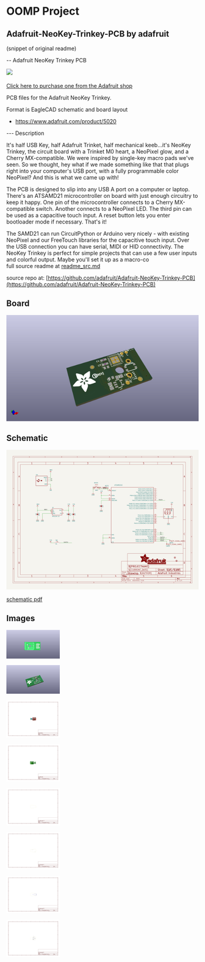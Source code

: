 # OOMP Project  
## Adafruit-NeoKey-Trinkey-PCB  by adafruit  
  
(snippet of original readme)  
  
-- Adafruit NeoKey Trinkey PCB  
  
<a href="http://www.adafruit.com/products/5020"><img src="assets/5020.jpg?raw=true" width="500px"><br/>  
Click here to purchase one from the Adafruit shop</a>  
  
PCB files for the Adafruit NeoKey Trinkey.   
  
Format is EagleCAD schematic and board layout  
* https://www.adafruit.com/product/5020  
  
--- Description  
  
  
  
It's half USB Key, half Adafruit Trinket, half mechanical keeb...it's NeoKey Trinkey, the circuit board with a Trinket M0 heart, a NeoPixel glow, and a Cherry MX-compatible. We were inspired by single-key macro pads we've seen. So we thought, hey what if we made something like that that plugs right into your computer's USB port, with a fully programmable color NeoPixel? And this is what we came up with!  
  
The PCB is designed to slip into any USB A port on a computer or laptop. There's an ATSAMD21 microcontroller on board with just enough circuitry to keep it happy. One pin of the microcontroller connects to a Cherry MX-compatible switch. Another connects to a NeoPixel LED. The third pin can be used as a capacitive touch input. A reset button lets you enter bootloader mode if necessary. That's it!  
  
The SAMD21 can run CircuitPython or Arduino very nicely - with existing NeoPixel and our FreeTouch libraries for the capacitive touch input. Over the USB connection you can have serial, MIDI or HID connectivity. The NeoKey Trinkey is perfect for simple projects that can use a few user inputs and colorful output. Maybe you'll set it up as a macro-co  
  full source readme at [readme_src.md](readme_src.md)  
  
source repo at: [https://github.com/adafruit/Adafruit-NeoKey-Trinkey-PCB](https://github.com/adafruit/Adafruit-NeoKey-Trinkey-PCB)  
## Board  
  
[![working_3d.png](working_3d_600.png)](working_3d.png)  
## Schematic  
  
[![working_schematic.png](working_schematic_600.png)](working_schematic.png)  
  
[schematic pdf](working_schematic.pdf)  
## Images  
  
[![working_3D_bottom.png](working_3D_bottom_140.png)](working_3D_bottom.png)  
  
[![working_3D_top.png](working_3D_top_140.png)](working_3D_top.png)  
  
[![working_assembly_page_01.png](working_assembly_page_01_140.png)](working_assembly_page_01.png)  
  
[![working_assembly_page_02.png](working_assembly_page_02_140.png)](working_assembly_page_02.png)  
  
[![working_assembly_page_03.png](working_assembly_page_03_140.png)](working_assembly_page_03.png)  
  
[![working_assembly_page_04.png](working_assembly_page_04_140.png)](working_assembly_page_04.png)  
  
[![working_assembly_page_05.png](working_assembly_page_05_140.png)](working_assembly_page_05.png)  
  
[![working_assembly_page_06.png](working_assembly_page_06_140.png)](working_assembly_page_06.png)  
